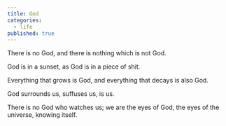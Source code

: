 ```yaml
---
title: God
categories:
  - life
published: true
---
```


There is no God,
and there is nothing
which is not God.

God is in a sunset,
as God is in a piece of shit.

Everything that grows
is God,
and everything that decays
is also God.

God surrounds us,
suffuses us,
is us.

There is no God
who watches us;
we are the eyes of God,
the eyes of the universe,
knowing itself.
